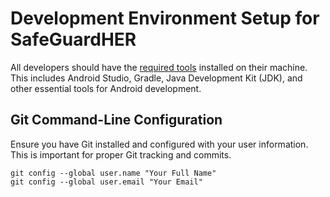 # Development Environment Setup for SafeGuardHER

All developers should have the [required tools](./01-tools) installed on their machine. This includes Android Studio, Gradle, Java Development Kit (JDK), and other essential tools for Android development.

## Git Command-Line Configuration

Ensure you have Git installed and configured with your user information. This is important for proper Git tracking and commits.

```shell
git config --global user.name "Your Full Name"
git config --global user.email "Your Email"
